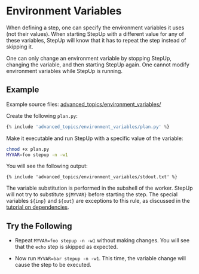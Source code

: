 # Environment Variables

When defining a step, one can specify the environment variables it uses (not their values).
When starting StepUp with a different value for any of these variables, StepUp will know that it has to repeat the step instead of skipping it.

One can only change an environment variable by stopping StepUp, changing the variable, and then starting StepUp again.
One cannot modify environment variables while StepUp is running.


## Example

Example source files: [advanced_topics/environment_variables/](https://github.com/reproducible-reporting/stepup-core/tree/main/docs/advanced_topics/environment_variables)

Create the following `plan.py`:

```python
{% include 'advanced_topics/environment_variables/plan.py' %}
```

Make it executable and run StepUp with a specific value of the variable:

```bash
chmod +x plan.py
MYVAR=foo stepup -n -w1
```

You will see the following output:

```
{% include 'advanced_topics/environment_variables/stdout.txt' %}
```

The variable substitution is performed in the subshell of the worker.
StepUp will not try to substitute `${MYVAR}` before starting the step.
The special variables `${inp}` and `${out}` are exceptions to this rule,
as discussed in the [tutorial on dependencies](../getting_started/dependencies.md).


## Try the Following

- Repeat `MYVAR=foo stepup -n -w1` without making changes.
  You will see that the `echo` step is skipped as expected.

- Now run `MYVAR=bar stepup -n -w1`.
  This time, the variable change will cause the step to be executed.
